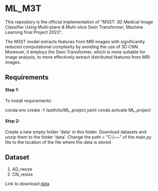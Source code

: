 # ML_M3T

This repository is the official implementation of "M3ST: 3D Medical Image Classifier Using Multi-plane & Multi-slice Swin Transformer, Machine Learning final Project 2023". 

The M3ST model extracts features from MRI images with significantly reduced computational complexity by avoiding the use of 3D CNN. Moreover, it employs the Swin Transformer, which is more suitable for image analysis, to more effectively extract distributed features from MRI images. 

## Requirements
#### Step 1:
To install requirements:

conda env create -f /path/to/ML_project.yaml
conda activate ML_project


#### Step 2:
Create a new empty folder 'data' in this folder.
Download datasets and unzip them to the folder 'data'.
Change the path = "C:/~~" of the main.py file to the location of the file where the data is stored

## Dataset
1. AD_resize
2. CN_resize

Link to download [data](https://drive.google.com/file/d/1HB8YCmZneezeXbMQNH_HHFhKK2vn-Sjf/view?usp=sharing)

